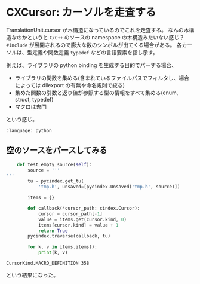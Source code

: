 # CXCursor: カーソルを走査する

TranslationUnit.cursor が木構造になっているのでこれを走査する。
なんの木構造なのかというと `C/C++` のソースの namespace の木構造みたいない感じ？
`#include` が展開されるので膨大な数のシンボルが出てくる場合がある。
各カーソルは、型定義や関数定義 `typedef` などの言語要素を指し示す。

例えば、ライブラリの python binding を生成する目的でパーする場合、

* ライブラリの関数を集める(含まれているファイルパスでフィルタし、場合によっては dllexport の有無や命名規則で絞る)
* 集めた関数の引数と返り値が参照する型の情報をすべて集める(enum, struct, typedef)
* マクロは鬼門

という感じ。

```{gitinclude} HEAD src/pycindex/traverse.py
:language: python
```

## 空のソースをパースしてみる

```python
    def test_empty_source(self):
        source = '''
'''
        tu = pycindex.get_tu(
            'tmp.h', unsaved=[pycindex.Unsaved('tmp.h', source)])

        items = {}

        def callback(*cursor_path: cindex.Cursor):
            cursor = cursor_path[-1]
            value = items.get(cursor.kind, 0)
            items[cursor.kind] = value + 1
            return True
        pycindex.traverse(callback, tu)

        for k, v in items.items():
            print(k, v)
```

```
CursorKind.MACRO_DEFINITION 358
```

という結果になった。

